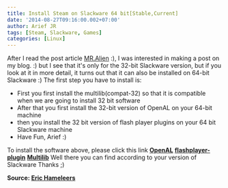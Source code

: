 ```yaml
---
title: Install Steam on Slackware 64 bit[Stable,Current]
date: '2014-08-27T09:16:00.002+07:00'
author: Arief JR
tags: [Steam, Slackware, Games]
categories: [Linux]
---
```


After I read the post article [MR.Alien](https://alien.slackbook.org) :), I was interested in making a post on my blog. :)
but I see that it's only for the 32-bit Slackware version, but if you look at it in more detail, it turns out that it can also be installed on 64-bit Slackware :)
The first step you have to install is:

* First you first install the multilib(compat-32) so that it is compatible when we are going to install 32 bit software
* After that you first install the 32-bit version of OpenAL on your 64-bit machine
* then you install the 32 bit version of flash player plugins on your 64 bit Slackware machine
* Have Fun, Arief :)

  
To install the software above, please click this link
**[OpenAL](https://www.slackware.com/~alien/slackbuilds/OpenAL/pkg/)**
**[flashplayer-plugin](https://www.slackware.com/~alien/slackbuilds/flashplayer-plugin/pkg/)**
**[Multilib](https://www.slackware.com/~alien/multilib/)**
Well there you can find according to your version of Slackware
Thanks ;)
  
**Source: [Eric Hameleers](https://alien.slackbook.org)**